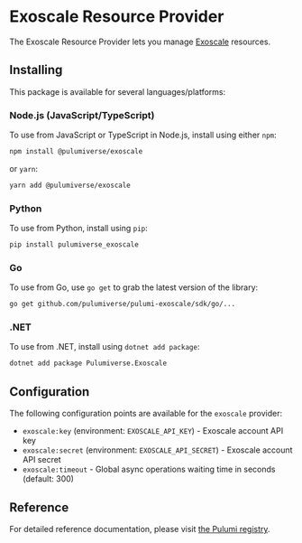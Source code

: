 # Exoscale Resource Provider

The Exoscale Resource Provider lets you manage [Exoscale](https://www.exoscale.com/) resources.

## Installing

This package is available for several languages/platforms:

### Node.js (JavaScript/TypeScript)

To use from JavaScript or TypeScript in Node.js, install using either `npm`:

```bash
npm install @pulumiverse/exoscale
```

or `yarn`:

```bash
yarn add @pulumiverse/exoscale
```

### Python

To use from Python, install using `pip`:

```bash
pip install pulumiverse_exoscale
```

### Go

To use from Go, use `go get` to grab the latest version of the library:

```bash
go get github.com/pulumiverse/pulumi-exoscale/sdk/go/...
```

### .NET

To use from .NET, install using `dotnet add package`:

```bash
dotnet add package Pulumiverse.Exoscale
```

## Configuration

The following configuration points are available for the `exoscale` provider:

- `exoscale:key` (environment: `EXOSCALE_API_KEY`) - Exoscale account API key
- `exoscale:secret` (environment: `EXOSCALE_API_SECRET`) - Exoscale account API secret
- `exoscale:timeout` - Global async operations waiting time in seconds (default: 300)

## Reference

For detailed reference documentation, please visit [the Pulumi registry](https://www.pulumi.com/registry/packages/exoscale/api-docs/).
